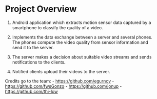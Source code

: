 Project Overview
====

1. Android application which extracts motion sensor data captured by a smartphone to classify the quality of a video.

2. Implements the data exchange between a server and several phones. The phones compute the video quality from sensor information and send it to the server. 

3. The server makes a decision about suitable video streams and sends notifications to the clients.

4. Notified clients upload their videos to the server.

Credits go to the team: 
	- https://github.com/egurnov
	- https://github.com/fwsGonzo
	- https://github.com/jonup
	- https://github.com/thi-low